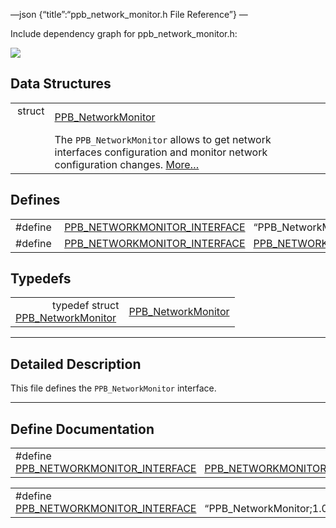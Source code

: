 —json {“title”:“ppb\_network\_monitor.h File Reference”} —

Include dependency graph for ppb\_network\_monitor.h:

![](/docs/native-client/pepper_beta/c/ppb__network__monitor_8h__incl.png)

Data Structures
---------------

<table><tbody><tr class="odd"><td style="text-align: right;">struct  </td><td><a href="/docs/native-client/pepper_beta/c/struct_p_p_b___network_monitor__1__0/" class="el">PPB_NetworkMonitor</a></td></tr><tr class="even"><td style="text-align: right;"> </td><td>The <code>PPB_NetworkMonitor</code> allows to get network interfaces configuration and monitor network configuration changes. <a href="/docs/native-client/pepper_beta/c/struct_p_p_b___network_monitor__1__0#details">More…</a><br />
</td></tr></tbody></table>

Defines
-------

<table><tbody><tr class="odd"><td style="text-align: right;">#define </td><td><a href="/docs/native-client/pepper_beta/c/ppb__network__monitor_8h#aa1c835159cc390a53f853281e62a969f" class="el">PPB_NETWORKMONITOR_INTERFACE</a>   “PPB_NetworkMonitor;1.0”</td></tr><tr class="even"><td style="text-align: right;">#define </td><td><a href="/docs/native-client/pepper_beta/c/ppb__network__monitor_8h#a1a8be64663de54d6d189673531f93008" class="el">PPB_NETWORKMONITOR_INTERFACE</a>   <a href="/docs/native-client/pepper_beta/c/ppb__network__monitor_8h#aa1c835159cc390a53f853281e62a969f" class="el">PPB_NETWORKMONITOR_INTERFACE</a></td></tr></tbody></table>

Typedefs
--------

<table><tbody><tr class="odd"><td style="text-align: right;">typedef struct<br />
<a href="/docs/native-client/pepper_beta/c/struct_p_p_b___network_monitor__1__0/" class="el">PPB_NetworkMonitor</a> </td><td><a href="/docs/native-client/pepper_beta/c/group___interfaces#ga873d8c5cd49f7b3c8ad5b4caabd1e8e6" class="el">PPB_NetworkMonitor</a></td></tr></tbody></table>

------------------------------------------------------------------------

<span id="details" class="anchor" style="margin: 0;"></span>

Detailed Description
--------------------

This file defines the `PPB_NetworkMonitor` interface.

------------------------------------------------------------------------

Define Documentation
--------------------

<span id="a1a8be64663de54d6d189673531f93008" class="anchor" style="margin: 0;"></span>

<table><tbody><tr class="odd"><td>#define <a href="/docs/native-client/pepper_beta/c/ppb__network__monitor_8h#a1a8be64663de54d6d189673531f93008" class="el">PPB_NETWORKMONITOR_INTERFACE</a>   <a href="/docs/native-client/pepper_beta/c/ppb__network__monitor_8h#aa1c835159cc390a53f853281e62a969f" class="el">PPB_NETWORKMONITOR_INTERFACE</a></td></tr></tbody></table>

<span id="aa1c835159cc390a53f853281e62a969f" class="anchor" style="margin: 0;"></span>

<table><tbody><tr class="odd"><td>#define <a href="/docs/native-client/pepper_beta/c/ppb__network__monitor_8h#aa1c835159cc390a53f853281e62a969f" class="el">PPB_NETWORKMONITOR_INTERFACE</a>   “PPB_NetworkMonitor;1.0”</td></tr></tbody></table>
